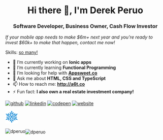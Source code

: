 <h1 align="center">Hi there 👋, I'm Derek Peruo</h1>
<h3 align="center">Software Developer, Business Owner, Cash Flow Investor</h3>

_If your mobile app needs to make $6m+ next year and you're ready to invest $60k+ to make that happen, contact me now!_

Skills: [so many!](https://playbook.derekperuo.net/resources/skills)

- 🔭 I’m currently working on **Ionic apps**
- 🌱 I’m currently learning **Functional Programming**
- 🤔 I’m looking for help with [**Appsweet.co**](https://github.com/appsweet-co)
- 💬 Ask me about **HTML, CSS and TypeScript**
- 📫 How to reach me: **http://a6t.co**
- ⚡ Fun fact: **I also own a real estate investment company!**

[<img src='https://cdn.jsdelivr.net/npm/simple-icons@3.0.1/icons/github.svg' alt='github' height='40'>](https://github.com/https://github.com/dperuo)  [<img src='https://cdn.jsdelivr.net/npm/simple-icons@3.0.1/icons/linkedin.svg' alt='linkedin' height='40'>](https://www.linkedin.com/in/https://www.linkedin.com/public-profile/in/derekperuo/)  [<img src='https://cdn.jsdelivr.net/npm/simple-icons@3.0.1/icons/codepen.svg' alt='codepen' height='40'>](https://codepen.io/https://codepen.io/dperuo)  [<img src='https://cdn.jsdelivr.net/npm/simple-icons@3.0.1/icons/icloud.svg' alt='website' height='40'>](http://www.a6t.co)  

<a href='https://archiveprogram.github.com/'><img src='https://raw.githubusercontent.com/acervenky/animated-github-badges/master/assets/acbadge.gif' width='40' height='40'></a> 

<img align="left" src="https://github-readme-stats.vercel.app/api/top-langs/?username=dperuo&layout=compact" alt="dperuo" />

<img align="center" src="https://github-readme-stats.vercel.app/api?username=dperuo&show_icons=true" alt="dperuo" />
